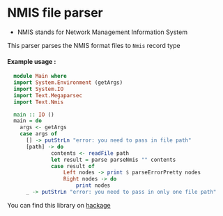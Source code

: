 # NMIS file parser 
 - NMIS stands for Network Management Information System

This parser parses the NMIS format files to `Nmis` record type

#### Example usage :

```haskell
  module Main where
  import System.Environment (getArgs)
  import System.IO
  import Text.Megaparsec
  import Text.Nmis

  main :: IO ()
  main = do
    args <- getArgs
    case args of
      [] -> putStrLn "error: you need to pass in file path"
      [path] -> do
              contents <- readFile path
              let result = parse parseNmis "" contents
              case result of
                  Left nodes -> print $ parseErrorPretty nodes
                  Right nodes -> do
                      print nodes
      _ -> putStrLn "error: you need to pass in only one file path"

```

You can find this library on [hackage](https://hackage.haskell.org/package/nmis-parser-0.1.0.0)
